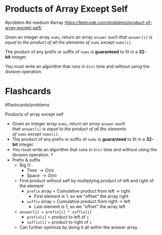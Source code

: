 # Products of Array Except Self
#problem #d-medium #array
https://leetcode.com/problems/product-of-array-except-self/

Given an integer array `nums`, return _an array_ `answer` _such that_ `answer[i]` _is equal to the product of all the elements of_ `nums` _except_ `nums[i]`.

The product of any prefix or suffix of `nums` is **guaranteed** to fit in a **32-bit** integer.

You must write an algorithm that runs in `O(n)` time and without using the division operation.

# Flashcards
#flashcards/problems 

Products of array except self
- Given an integer array `nums`, return _an array_ `answer` _such that_ `answer[i]` _is equal to the product of all the elements of_ `nums` _except_ `nums[i]`.
- The product of any prefix or suffix of `nums` is **guaranteed** to fit in a **32-bit** integer.
- You must write an algorithm that runs in `O(n)` time and without using the division operation.
?
- Prefix & suffix
	- Big O
		- Time $\to O(n)$
		- Space $\to O(n)$
	- Find product without self by multiplying product of left and right of the element
		- `prefix` array = Cumulative product from left $\to$ right
			- First element is 1, so we "offset" the array right
		- `suffix` array = Cumulative product from right $\to$ left
			- Last element is 1, so we "offset" the array left
	- `answer[i] = prefix[i] * suffix[i]`
		- `prefix[i]` = product to left of `i`
		- `suffix[i]` = product to right of `i`
	- Can further optimize by doing it all within the answer array
<!--SR:!2025-01-11,3,250-->